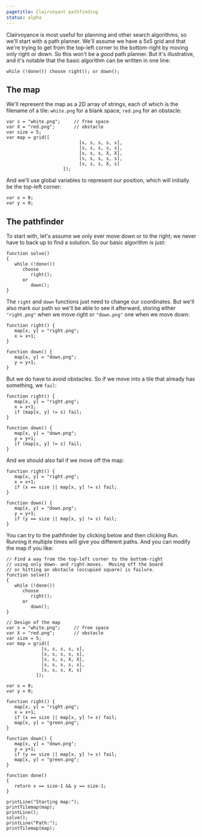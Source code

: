 ```yaml
---
pagetitle: Clairvoyant pathfinding
status: alpha
---
```

Clairvoyance is most useful for planning and other search algorithms, so we'll start with a path planner.  We'll assume we have a 5x5 grid and that we're trying to get from the top-left corner to the bottom-right by moving only right or down.  So this won't be a *good* path planner. But it's illustrative, and it's notable that the basic algorithm can be written in one line:
```ndscript
while (!done()) choose right(); or down();
``` 

## The map

We'll represent the map as a 2D array of strings, each of which is the filename of a tile: `white.png` for a blank space, `red.png` for an obstacle:
```ndscript
var s = "white.png";     // free space
var X = "red.png";       // obstacle
var size = 5;
var map = grid([
                           [s, s, s, s, s],
                           [s, s, s, s, s],
                           [s, s, s, X, X],
                           [s, s, s, s, s],
                           [s, s, s, X, s]
                     ]);
```
And we'll use global variables to represent our position, which will initially be the top-left corner:
```ndscript
var x = 0;
var y = 0;
```
## The pathfinder

To start with, let's assume we only ever move down or to the right; we never have to back up to find a solution.  So our basic algorithm is just:
```ndscript
function solve()
{
   while (!done())
      choose
         right();
      or
         down();
}
```
The `right` and `down` functions just need to change our coordinates.  But we'll also mark our path so we'll be able to see it afterward, storing either `"right.png"` when we move right or `"down.png"` one when we move down:
```ndscript
function right() {
   map[x, y] = "right.png";
   x = x+1;
}

function down() {
   map[x, y] = "down.png";
   y = y+1;
}
```
But we do have to avoid obstacles.  So if we move into a tile that already has something, we `fail`:
```ndscript
function right() {
   map[x, y] = "right.png";
   x = x+1;
   if (map[x, y] != s) fail;
}

function down() {
   map[x, y] = "down.png";
   y = y+1;
   if (map[x, y] != s) fail;
}
```
And we should also fail if we move off the map:
```ndscript
function right() {
   map[x, y] = "right.png";
   x = x+1;
   if (x == size || map[x, y] != s) fail;
}

function down() {
   map[x, y] = "down.png";
   y = y+1;
   if (y == size || map[x, y] != s) fail;
}
```
You can try to the pathfinder by clicking below and then clicking Run.  Running it multiple times will give you different paths.  And you can modify the map if you like:
```NDScript
// Find a way from the top-left corner to the bottom-right
// using only down- and right-moves.  Moving off the board
// or hitting an obstacle (occupied square) is failure.
function solve()
{
   while (!done())
      choose
         right();
      or
         down();
}

// Design of the map
var s = "white.png";     // free space
var X = "red.png";       // obstacle
var size = 5;
var map = grid([
             [s, s, s, s, s],
             [s, s, s, s, s],
             [s, s, s, X, X],
             [s, s, s, s, s],
             [s, s, s, X, s]
           ]);

var x = 0;
var y = 0;

function right() {
   map[x, y] = "right.png";
   x = x+1;
   if (x == size || map[x, y] != s) fail;
   map[x, y] = "green.png";
}

function down() {
   map[x, y] = "down.png";
   y = y+1;
   if (y == size || map[x, y] != s) fail;
   map[x, y] = "green.png";
}

function done()
{
   return x == size-1 && y == size-1;
}

printLine("Starting map:");
printTilemap(map);
printLine();
solve();
printLine("Path:");
printTilemap(map);
```